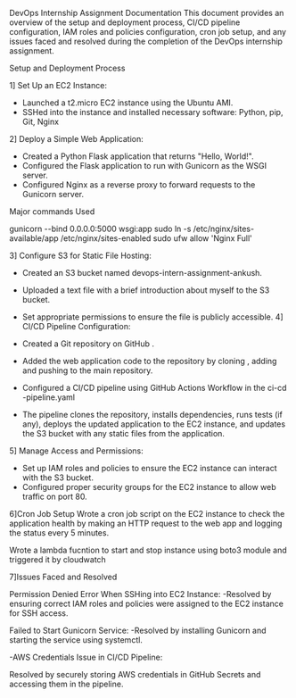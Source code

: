 DevOps Internship Assignment Documentation
This document provides an overview of the setup and deployment process, CI/CD pipeline configuration, IAM roles and policies configuration, cron job setup, and any issues faced and resolved during the completion of the DevOps internship assignment.

Setup and Deployment Process

1] Set Up an EC2 Instance:

- Launched a t2.micro EC2 instance using the Ubuntu AMI.
- SSHed into the instance and installed necessary software: Python, pip, Git, Nginx

2] Deploy a Simple Web Application:

- Created a Python Flask application that returns "Hello, World!".
- Configured the Flask application to run with Gunicorn as the WSGI server.
- Configured Nginx as a reverse proxy to forward requests to the Gunicorn server.

Major commands Used 

gunicorn --bind 0.0.0.0:5000 wsgi:app
sudo ln -s /etc/nginx/sites-available/app /etc/nginx/sites-enabled
sudo ufw allow 'Nginx Full'

3] Configure S3 for Static File Hosting:


- Created an S3 bucket named devops-intern-assignment-ankush.
- Uploaded a text file with a brief introduction about myself to the S3 bucket.
- Set appropriate permissions to ensure the file is publicly accessible.
4] CI/CD Pipeline Configuration:

- Created a Git repository on GitHub .
- Added the web application code to the repository by cloning , adding and pushing to the main repository.
- Configured a CI/CD pipeline using GitHub Actions Workflow in the ci-cd -pipeline.yaml
- The pipeline clones the repository, installs dependencies, runs tests (if any), deploys the updated application to the EC2 instance, and updates the S3 bucket with any static files from the application.


5] Manage Access and Permissions:

- Set up IAM roles and policies to ensure the EC2 instance can interact with the S3 bucket.
- Configured proper security groups for the EC2 instance to allow web traffic on port 80.


6]Cron Job Setup
Wrote a cron job script on the EC2 instance to check the application health by making an HTTP request to the web app and logging the status every 5 minutes.


Wrote a lambda fucntion to start and stop instance using boto3 module and triggered it by cloudwatch


7]Issues Faced and Resolved

Permission Denied Error When SSHing into EC2 Instance:
-Resolved by ensuring correct IAM roles and policies were assigned to the EC2 instance for SSH access.


Failed to Start Gunicorn Service:
-Resolved by installing Gunicorn and starting the service using systemctl.


-AWS Credentials Issue in CI/CD Pipeline:

Resolved by securely storing AWS credentials in GitHub Secrets and accessing them in the pipeline.

